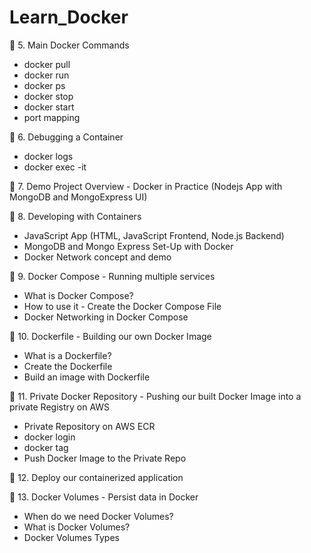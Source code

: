 # Learn_Docker

🚀 5. Main Docker Commands
* docker pull
* docker run
* docker ps
* docker stop
* docker start
* port mapping

🚀 6. Debugging a Container
* docker logs
* docker exec -it

🚀  7. Demo Project Overview - Docker in Practice (Nodejs App with MongoDB and MongoExpress UI)

🚀 8. Developing with Containers 
* JavaScript App (HTML, JavaScript Frontend, Node.js Backend)
* MongoDB and Mongo Express Set-Up with Docker
* Docker Network concept and demo

🚀  9. Docker Compose - Running multiple services
* What is Docker Compose?
* How to use it - Create the Docker Compose File
* Docker Networking in Docker Compose

🚀 10. Dockerfile - Building our own Docker Image
* What is a Dockerfile?
* Create the Dockerfile
* Build an image with Dockerfile

🚀 11. Private Docker Repository - Pushing our built Docker Image into a private Registry on AWS
* Private Repository on AWS ECR
* docker login
* docker tag
* Push Docker Image to the Private Repo

🚀 12. Deploy our containerized application

🚀 13. Docker Volumes - Persist data in Docker
* When do we need Docker Volumes?
* What is Docker Volumes?
* Docker Volumes Types
